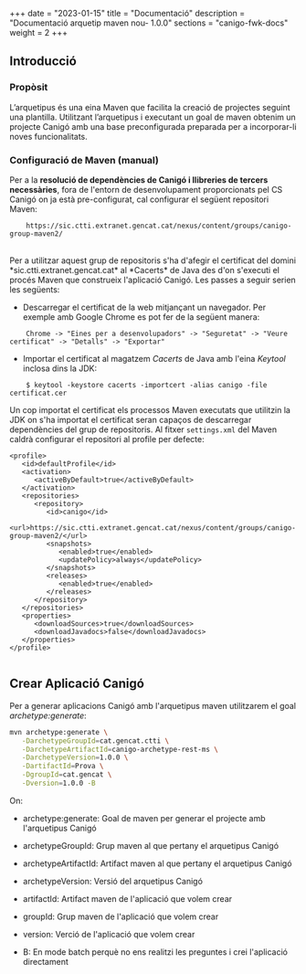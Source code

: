 +++
date        = "2023-01-15"
title       = "Documentació"
description = "Documentació arquetip maven nou- 1.0.0"
sections    = "canigo-fwk-docs"
weight		= 2
+++

## Introducció

### Propòsit

L’arquetipus és una eina Maven que facilita la creació de projectes seguint una plantilla. Utilitzant l’arquetipus i executant un goal de maven obtenim un projecte Canigó amb una base preconfigurada preparada per a incorporar-li noves funcionalitats.

### Configuració de Maven (manual)

Per a la **resolució de dependències de Canigó i llibreries de tercers necessàries**, fora de l'entorn de desenvolupament proporcionats pel CS Canigó on ja està pre-configurat,
cal configurar el següent repositori Maven:

```
    https://sic.ctti.extranet.gencat.cat/nexus/content/groups/canigo-group-maven2/
```

<br/>
Per a utilitzar aquest grup de repositoris s'ha d'afegir el certificat del domini *sic.ctti.extranet.gencat.cat* al *Cacerts* de Java des d'on s'executi el procés Maven que construeix l'aplicació Canigó.
Les passes a seguir serien les següents:

* Descarregar el certificat de la web mitjançant un navegador. Per exemple amb Google Chrome es pot fer de la següent manera:
```
    Chrome -> "Eines per a desenvolupadors" -> "Seguretat" -> "Veure certificat" -> "Detalls" -> "Exportar"
```
* Importar el certificat al magatzem *Cacerts* de Java amb l'eina *Keytool* inclosa dins la JDK:
```
    $ keytool -keystore cacerts -importcert -alias canigo -file certificat.cer
```

Un cop importat el certificat els processos Maven executats que utilitzin la JDK on s'ha importat el certificat seran capaços de descarregar dependències del grup de repositoris.
Al fitxer `settings.xml` del Maven caldrà configurar el repositori al profile per defecte:

```
<profile>
   <id>defaultProfile</id>
   <activation>
      <activeByDefault>true</activeByDefault>
   </activation>
   <repositories>
      <repository>
         <id>canigo</id>
         <url>https://sic.ctti.extranet.gencat.cat/nexus/content/groups/canigo-group-maven2/</url>
         <snapshots>
            <enabled>true</enabled>
            <updatePolicy>always</updatePolicy>
         </snapshots>
         <releases>
            <enabled>true</enabled>
         </releases>
      </repository>
   </repositories>
   <properties>
      <downloadSources>true</downloadSources>
      <downloadJavadocs>false</downloadJavadocs>
   </properties>
</profile>


```

## Crear Aplicació Canigó

Per a generar aplicacions Canigó amb l'arquetipus maven utilitzarem el goal *archetype:generate*:

```bash
mvn archetype:generate \
   -DarchetypeGroupId=cat.gencat.ctti \
   -DarchetypeArtifactId=canigo-archetype-rest-ms \
   -DarchetypeVersion=1.0.0 \
   -DartifactId=Prova \
   -DgroupId=cat.gencat \
   -Dversion=1.0.0 -B

```

On:

- archetype:generate: Goal de maven per generar el projecte amb l'arquetipus Canigó

- archetypeGroupId: Grup maven al que pertany el arquetipus Canigó

- archetypeArtifactId: Artifact maven al que pertany el arquetipus Canigó

- archetypeVersion: Versió del arquetipus Canigó

- artifactId: Artifact maven de l'aplicació que volem crear

- groupId: Grup maven de l'aplicació que volem crear

- version: Verció de l'aplicació que volem crear

- B: En mode batch perquè no ens realitzi les preguntes i crei l'aplicació directament
